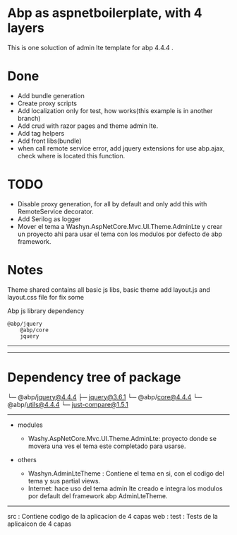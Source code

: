 # Abp as aspnetboilerplate, with 4 layers

This is one soluction of admin lte template for abp 4.4.4 .
# Done
- Add bundle generation
- Create proxy scripts
- Add localization only for test, how works(this example is in another branch)
- Add crud with razor pages and theme admin lte.
- Add tag helpers
- Add front libs(bundle)
- when call remote service error, add jquery extensions for use abp.ajax, check where is located this function.

# TODO
- Disable proxy generation, for all by default and only add this with RemoteService decorator.
- Add Serilog as logger
- Mover el tema a Washyn.AspNetCore.Mvc.UI.Theme.AdminLte y crear un proyecto ahi para usar el tema con los modulos por defecto de abp framework.
# Notes
Theme shared contains all basic js libs, basic theme add layout.js and layout.css file for fix some


Abp js library dependency 

    @abp/jquery
        @abp/core
        jquery

---

<!-- 

### Ejemplo de agregar basic bundling and minify.

En este post se muestra como agregar, el bundling/minify, cuando se desarrolla en web, generalmente se tiene varios js y css, los cuales se consumiran desde el navegador del cliente. tener varios js y css puede ralentizar la carga del sitio web, en el mundo de node js se puede usar webpack o paquetes para juntar y minificar todos los archivocs css y js para que la carga de la pagina sea mas rapida.

En asp net puede que algunos no quieran saber de node js o las cosas que implica eso o ahorrarse tocar node, en abp existe el modulo AbpAspNetCoreMvcUiBundlingModule al cual sirve para poder minificar los js y css , cuando estamos en un entorno de desarrollo este paquete agregara los js y css tal cual se agregaria de la manera tradicional, en caso se quiera debugear(depurar), pero en produccion minifica los css y js en un solo archivo bundle para que la carga de la pagina sea mas rapida. Y podemos olvidarnos de usar node js.


Pasos 
- Instala el paquete  en el proyecto web, se grega el modulo, depends on.
- se agrega el add tag helpers en el view imports, para poder usar el nuevo tag helper o etiqueta, este tage helper nos trae nuevas etiquetas como, <abp-script-bundle> ,<abp-script>, para javascript <abp-style-bundle>,<abp-style> para css
- finalmente haces uso de ello.



```html
<abp-script-bundle name="ScriptBundle">
    <abp-script src="/lib/jquery/dist/jquery.min.js"></abp-script>
    <abp-script src="/lib/bootstrap/dist/js/bootstrap.bundle.min.js"></abp-script>
    <abp-script type="@(typeof(CoreScriptContributor))"></abp-script>
    <abp-script src="/js/site.js"></abp-script>
</abp-script-bundle>

```


``` html
<abp-style-bundle name="StylesBundle">
    <abp-style src="/lib/bootstrap/dist/css/bootstrap.min.css" />
    <abp-style src="/css/site.css" />
    <abp-style type="@(typeof(CoreStyleContributor))"></abp-style>
</abp-style-bundle>
``` -->




---

# Dependency tree of package


└─ @abp/jquery@4.4.4
   ├─ jquery@3.6.1
   └─ @abp/core@4.4.4
      └─ @abp/utils@4.4.4
         └─ just-compare@1.5.1



---

- modules

    - Washy.AspNetCore.Mvc.UI.Theme.AdminLte: 
    proyecto donde se movera una ves el tema este completado para usarse.

- others
    - Washyn.AdminLteTheme : Contiene el tema en si, con el codigo del tema y sus partial views.
    - Internet: hace uso del tema admin lte creado e integra los modulos por default del framework abp
    AdminLteTheme.

---

src : 
    Contiene codigo de la aplicacion de 4 capas
    web : 
test : 
    Tests de la aplicaicon de 4 capas